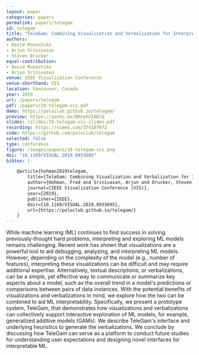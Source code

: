 ```yaml
---
layout: paper
categories: papers
permalink: papers/telegam
id: telegam
title: "TeleGam: Combining Visualization and Verbalization for Interpretable Machine Learning"
authors: 
- David Munechika
- Arjun Srinivasan
- Steven Drucker
equal-contribution:
- David Munechika
- Arjun Srinivasan
venue: IEEE Visualization Conference
venue-shorthand: VIS
location: Vancouver, Canada
year: 2019
url: /papers/telegam
pdf: /papers/19-telegam-vis.pdf
demo: https://poloclub.github.io/telegam/
preview: https://youtu.be/DKeyhVIABlQ
slides: /slides/19-telegam-vis-slides.pdf
recording: https://vimeo.com/374187072
code: https://github.com/poloclub/telegam
selected: false
type: conference
figure: /images/papers/19-telegam-vis.png
doi: "10.1109/VISUAL.2019.8933695"
bibtex: |-

    @article{hohman2019telegam,
        title={TeleGam: Combining Visualization and Verbalization for Interpretable Machine Learning},
        author={Hohman, Fred and Srinivasan, Arjun and Drucker, Steven M.},
        journal={IEEE Visualization Conference (VIS)},
        year={2019},
        publisher={IEEE},
        doir={10.1109/VISUAL.2019.8933695},
        url={https://poloclub.github.io/telegam/}
    }
---
```


While machine learning (ML) continues to find success in solving previously-thought hard problems, interpreting and exploring ML models remains challenging.
Recent work has shown that visualizations are a powerful tool to aid debugging, analyzing, and interpreting ML models.
However, depending on the complexity of the model (e.g., number of features), interpreting these visualizations can be difficult and may require additional expertise.
Alternatively, textual descriptions, or verbalizations, can be a simple, yet effective way to communicate or summarize key aspects about a model, such as the overall trend in a model's predictions or comparisons between pairs of data instances.
With the potential benefits of visualizations and verbalizations in mind, we explore how the two can be combined to aid ML interpretability. 
Specifically, we present a prototype system, TeleGam, that demonstrates how visualizations and verbalizations can collectively support interactive exploration of ML models, for example, generalized additive models (GAMs).
We describe TeleGam's interface and underlying heuristics to generate the verbalizations.
We conclude by discussing how TeleGam can serve as a platform to conduct future studies for understanding user expectations and designing novel interfaces for interpretable ML.
